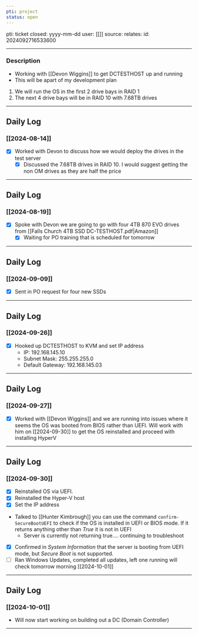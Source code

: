 ```yaml
---
pti: project
status: open
---
```

pti: ticket 
closed: yyyy-mm-dd
user: [[]]
source: 
relates: 
id: 2024092716533600

---
### Description
- Working with [[Devon Wiggins]] to get DCTESTHOST up and running
- This will be apart of my development plan

1. We will run the OS in the first 2 drive bays in RAID 1
2. The next 4 drive bays will be in RAID 10 with 7.68TB drives

---
## Daily Log
### [[2024-08-14]]
- [x] Worked with Devon to discuss how we would deploy the drives in the test server
	- [x] Discussed the 7.68TB drives in RAID 10. I would suggest getting the non OM drives as they are half the price
---
## Daily Log
### [[2024-08-19]]
- [x] Spoke with Devon we are going to go with four 4TB 870 EVO drives from [[Falls Church 4TB SSD DC-TESTHOST.pdf|Amazon]]
    - [x] Waiting for PO training that is scheduled for tomorrow
---
## Daily Log
### [[2024-09-09]]
- [x] Sent in PO request for four new SSDs
---
## Daily Log
### [[2024-09-26]]
- [x] Hooked up DCTESTHOST to KVM and set IP address
	- IP: 192.168.145.10
	- Subnet Mask: 255.255.255.0
	- Default Gateway: 192.168.145.03
---
## Daily Log
### [[2024-09-27]]
- [x] Worked with [[Devon Wiggins]] and we are running into issues where it seems the OS was booted from BIOS rather than UEFI. Will work with him on [[2024-09-30]] to get the OS reinstalled and proceed with installing HyperV
---
## Daily Log
### [[2024-09-30]]
- [x] Reinstalled OS via UEFI.
- [x] Reinstalled the Hyper-V host 
- [x] Set the IP address
- Talked to [[Hunter Kimbrough]] you can use the command ``confirm-SecureBootUEFI`` to check if the OS is installed in UEFI or BIOS mode. If it returns anything other than *True* it is not in UEFI
	- Server is currently not returning true.... continuing to troubleshoot
- [x] Confirmed in *System Information* that the server is booting from UEFI mode, but *Secure Boot* is not supported.
- [ ] Ran Windows Updates, completed all updates, left one running will check tomorrow morning [[2024-10-01]]
---
## Daily Log
### [[2024-10-01]]
- Will now start working on building out a DC (Domain Controller)
---













